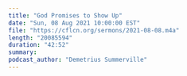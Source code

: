 ```yaml
---
title: "God Promises to Show Up"
date: "Sun, 08 Aug 2021 10:00:00 EST"
file: "https://cflcn.org/sermons/2021-08-08.m4a"
length: "20085594"
duration: "42:52"
summary: 
podcast_author: "Demetrius Summerville"
---
```

